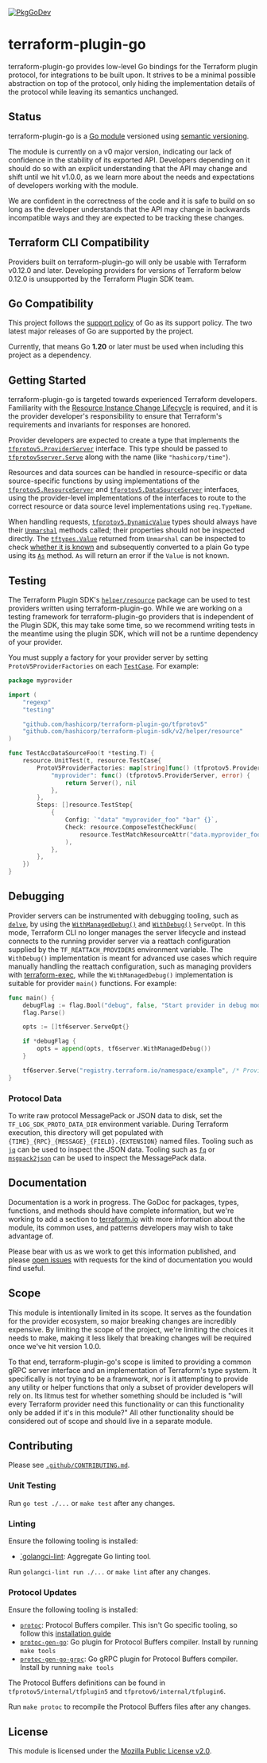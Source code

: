 [![PkgGoDev](https://pkg.go.dev/badge/github.com/hashicorp/terraform-plugin-go)](https://pkg.go.dev/github.com/hashicorp/terraform-plugin-go)

# terraform-plugin-go

terraform-plugin-go provides low-level Go bindings for the Terraform
plugin protocol, for integrations to be built upon. It strives to be a
minimal possible abstraction on top of the protocol, only hiding the
implementation details of the protocol while leaving its semantics
unchanged.

## Status

terraform-plugin-go is a [Go module](https://github.com/golang/go/wiki/Modules)
versioned using [semantic versioning](https://semver.org/).

The module is currently on a v0 major version, indicating our lack of
confidence in the stability of its exported API. Developers depending on it
should do so with an explicit understanding that the API may change and shift
until we hit v1.0.0, as we learn more about the needs and expectations of
developers working with the module.

We are confident in the correctness of the code and it is safe to build on so
long as the developer understands that the API may change in backwards
incompatible ways and they are expected to be tracking these changes.

## Terraform CLI Compatibility

Providers built on terraform-plugin-go will only be usable with Terraform
v0.12.0 and later. Developing providers for versions of Terraform below 0.12.0
is unsupported by the Terraform Plugin SDK team.

## Go Compatibility

This project follows the [support policy](https://golang.org/doc/devel/release.html#policy) of Go as its support policy. The two latest major releases of Go are supported by the project.

Currently, that means Go **1.20** or later must be used when including this project as a dependency.

## Getting Started

terraform-plugin-go is targeted towards experienced Terraform developers.
Familiarity with the [Resource Instance Change
Lifecycle](https://github.com/hashicorp/terraform/blob/master/docs/resource-instance-change-lifecycle.md)
is required, and it is the provider developer's responsibility to ensure that
Terraform's requirements and invariants for responses are honored.

Provider developers are expected to create a type that implements the
[`tfprotov5.ProviderServer`](https://pkg.go.dev/github.com/hashicorp/terraform-plugin-go/tfprotov5#ProviderServer)
interface. This type should be passed to
[`tfprotov5server.Serve`](https://pkg.go.dev/github.com/hashicorp/terraform-plugin-go/tfprotov5/server#Serve)
along with the name (like `"hashicorp/time"`).

Resources and data sources can be handled in resource-specific or data
source-specific functions by using implementations of the
[`tfprotov5.ResourceServer`](https://pkg.go.dev/github.com/hashicorp/terraform-plugin-go/tfprotov5#ResourceServer)
and
[`tfprotov5.DataSourceServer`](https://pkg.go.dev/github.com/hashicorp/terraform-plugin-go/tfprotov5#DataSourceServer)
interfaces, using the provider-level implementations of the interfaces to route
to the correct resource or data source level implementations using
`req.TypeName`.

When handling requests,
[`tfprotov5.DynamicValue`](https://pkg.go.dev/github.com/hashicorp/terraform-plugin-go/tfprotov5#DynamicValue)
types should always have their
[`Unmarshal`](https://pkg.go.dev/github.com/hashicorp/terraform-plugin-go/tfprotov5#DynamicValue.Unmarshal)
methods called; their properties should not be inspected directly. The
[`tftypes.Value`](https://pkg.go.dev/github.com/hashicorp/terraform-plugin-go/tfprotov5/tftypes#Value)
returned from `Unmarshal` can be inspected to check [whether it is
known](https://pkg.go.dev/github.com/hashicorp/terraform-plugin-go/tfprotov5/tftypes#Value.IsKnown)
and subsequently converted to a plain Go type using its
[`As`](https://pkg.go.dev/github.com/hashicorp/terraform-plugin-go/tfprotov5/tftypes#Value.As)
method. `As` will return an error if the `Value` is not known.

## Testing

The Terraform Plugin SDK's [`helper/resource`](https://pkg.go.dev/github.com/hashicorp/terraform-plugin-sdk/v2/helper/resource) package can be used to test providers written using terraform-plugin-go. While we are working on a testing framework for terraform-plugin-go providers that is independent of the Plugin SDK, this may take some time, so we recommend writing tests in the meantime using the plugin SDK, which will not be a runtime dependency of your provider.

You must supply a factory for your provider server by setting `ProtoV5ProviderFactories` on each [`TestCase`](https://pkg.go.dev/github.com/hashicorp/terraform-plugin-sdk/v2/helper/resource#TestCase). For example:

```go
package myprovider

import (
	"regexp"
	"testing"

	"github.com/hashicorp/terraform-plugin-go/tfprotov5"
	"github.com/hashicorp/terraform-plugin-sdk/v2/helper/resource"
)

func TestAccDataSourceFoo(t *testing.T) {
	resource.UnitTest(t, resource.TestCase{
		ProtoV5ProviderFactories: map[string]func() (tfprotov5.ProviderServer, error){
			"myprovider": func() (tfprotov5.ProviderServer, error) {
				return Server(), nil
			},
		},
		Steps: []resource.TestStep{
			{
				Config: `"data" "myprovider_foo" "bar" {}`,
				Check: resource.ComposeTestCheckFunc(
					resource.TestMatchResourceAttr("data.myprovider_foo.bar", "current", regexp.MustCompile(`[0-9]+`)),
				),
			},
		},
	})
}
```

## Debugging

Provider servers can be instrumented with debugging tooling, such as [`delve`](https://github.com/go-delve/delve/), by using the [`WithManagedDebug()`](https://pkg.go.dev/github.com/hashicorp/terraform-plugin-go/tfprotov6/tf6server#WithManagedDebug) and [`WithDebug()`](https://pkg.go.dev/github.com/hashicorp/terraform-plugin-go/tfprotov6/tf6server#WithDebug) `ServeOpt`. In this mode, Terraform CLI no longer manages the server lifecycle and instead connects to the running provider server via a reattach configuration supplied by the `TF_REATTACH_PROVIDERS` environment variable. The `WithDebug()` implementation is meant for advanced use cases which require manually handling the reattach configuration, such as managing providers with [terraform-exec](https://pkg.go.dev/github.com/hashicorp/terraform-exec), while the `WithManagedDebug()` implementation is suitable for provider `main()` functions. For example:

```go
func main() {
	debugFlag := flag.Bool("debug", false, "Start provider in debug mode.")
	flag.Parse()

	opts := []tf6server.ServeOpt{}

	if *debugFlag {
		opts = append(opts, tf6server.WithManagedDebug())
	}

	tf6server.Serve("registry.terraform.io/namespace/example", /* Provider function */, opts...)
}
```

### Protocol Data

To write raw protocol MessagePack or JSON data to disk, set the `TF_LOG_SDK_PROTO_DATA_DIR` environment variable. During Terraform execution, this directory will get populated with `{TIME}_{RPC}_{MESSAGE}_{FIELD}.{EXTENSION}` named files. Tooling such as [`jq`](https://stedolan.github.io/jq/) can be used to inspect the JSON data. Tooling such as [`fq`](https://github.com/wader/fq) or [`msgpack2json`](https://pkg.go.dev/github.com/nokute78/msgpack-microscope/cmd/msgpack2json) can be used to inspect the MessagePack data.

## Documentation

Documentation is a work in progress. The GoDoc for packages, types, functions,
and methods should have complete information, but we're working to add a
section to [terraform.io](https://terraform.io/) with more information about
the module, its common uses, and patterns developers may wish to take advantage
of.

Please bear with us as we work to get this information published, and please
[open
issues](https://github.com/hashicorp/terraform-plugin-go/issues/new/choose)
with requests for the kind of documentation you would find useful.

## Scope

This module is intentionally limited in its scope. It serves as the foundation
for the provider ecosystem, so major breaking changes are incredibly expensive.
By limiting the scope of the project, we're limiting the choices it needs to
make, making it less likely that breaking changes will be required once we've
hit version 1.0.0.

To that end, terraform-plugin-go's scope is limited to providing a common gRPC
server interface and an implementation of Terraform's type system. It
specifically is not trying to be a framework, nor is it attempting to provide
any utility or helper functions that only a subset of provider developers will
rely on. Its litmus test for whether something should be included is "will
every Terraform provider need this functionality or can this functionality only
be added if it's in this module?" All other functionality should be considered
out of scope and should live in a separate module.

## Contributing

Please see [`.github/CONTRIBUTING.md`](https://github.com/hashicorp/terraform-plugin-go/blob/main/.github/CONTRIBUTING.md).

### Unit Testing

Run `go test ./...` or `make test` after any changes.

### Linting

Ensure the following tooling is installed:

- [`golangci-lint](https://golangci-lint.run/): Aggregate Go linting tool.

Run `golangci-lint run ./...` or `make lint` after any changes.

### Protocol Updates

Ensure the following tooling is installed:

- [`protoc`](https://github.com/protocolbuffers/protobuf): Protocol Buffers compiler. This isn't Go specific tooling, so follow this [installation guide](https://github.com/protocolbuffers/protobuf#protocol-compiler-installation)
- [`protoc-gen-go`](https://pkg.go.dev/google.golang.org/protobuf/cmd/protoc-gen-go): Go plugin for Protocol Buffers compiler. Install by running `make tools`
- [`protoc-gen-go-grpc`](https://pkg.go.dev/google.golang.org/grpc/cmd/protoc-gen-go-grpc): Go gRPC plugin for Protocol Buffers compiler. Install by running `make tools`

The Protocol Buffers definitions can be found in `tfprotov5/internal/tfplugin5` and `tfprotov6/internal/tfplugin6`.

Run `make protoc` to recompile the Protocol Buffers files after any changes.

## License

This module is licensed under the [Mozilla Public License v2.0](https://github.com/hashicorp/terraform-plugin-go/blob/main/LICENSE).
